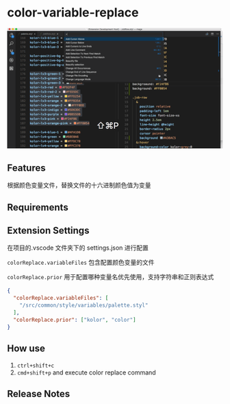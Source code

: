 # color-variable-replace
![color-variable-replace](/src/color-variable-replacer.gif)
## Features

根据颜色变量文件，替换文件的十六进制颜色值为变量

## Requirements

## Extension Settings
在项目的.vscode 文件夹下的 settings.json 进行配置

`colorReplace.variableFiles` 包含配置颜色变量的文件

`colorReplace.prior` 用于配置哪种变量名优先使用，支持字符串和正则表达式
```json
{
  "colorReplace.variableFiles": [
    "/src/common/style/variables/palette.styl"
  ],
  "colorReplace.prior": ["kolor", "color"]
}
```
## How use
1. `ctrl+shift+c`
2. `cmd+shift+p` and execute color replace command

## Release Notes
